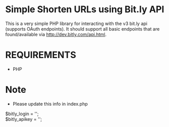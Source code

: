 # Simple Shorten URLs using Bit.ly API

This is a very simple PHP library for interacting with the v3 bit.ly api (supports OAuth endpoints). It should support all basic endpoints that are found/available via http://dev.bitly.com/api.html.

# REQUIREMENTS

- PHP

# Note

- Please update this info in index.php

$bitly_login = '';  
$bitly_apikey = ''; 
